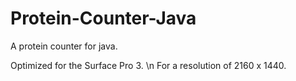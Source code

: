# Protein-Counter-Java
A protein counter for java.

 Optimized for the Surface Pro 3. \n
 For a resolution of 2160 x 1440.
